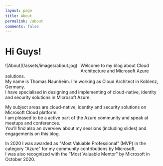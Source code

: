 ```yaml
---
layout: page
title: About
permalink: /about
comments: false
---
```

# Hi Guys!

<div style="float:left;margin:0 10px 10px 0" markdown="1">
![About](/assets/images/about.jpg)
</div>
Welcome to my blog about Cloud Architecture and Microsoft Azure solutions.<br>
My name is Thomas Naunheim. I’m working as Cloud Architect in Koblenz, Germany.<br>
I have specialised in designing and implementing of cloud-native, identity and security solutions in Microsoft Azure.<br>

My subject areas are cloud-native, identity and security solutions on Microsoft Cloud platform.<br>
I am pleased to be a active part of the Azure community and speak at meetups and conferences.<br>
You'll find also an overview about my sessions (including slides) and engagements on this blog.<br>

In 2020 I was awarded as "Most Valuable Professional" (MVP) in the category "Azure" for my community contributions by Microsoft.<br>
I was also recognized with the "Most Valuable Mentor" by Microsoft in October 2020.<br><br>


